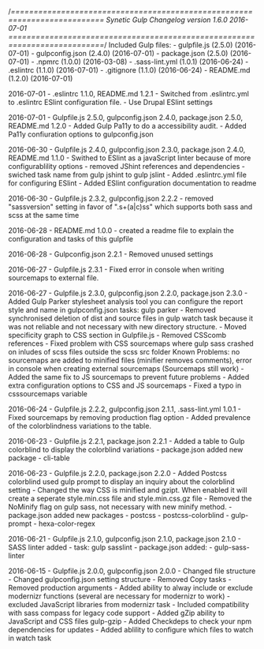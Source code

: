 /*==========================================================================
 Synetic Gulp Changelog version 1.6.0 2016-07-01
 ===========================================================================*/
Included Gulp files:
    - gulpfile.js       (2.5.0) (2016-07-01)
    - gulpconfig.json   (2.4.0) (2016-07-01)
    - package.json      (2.5.0) (2016-07-01)
    - .npmrc            (1.0.0) (2016-03-08)
    - .sass-lint.yml    (1.0.1) (2016-06-24)
    - .eslintrc         (1.1.0) (2016-07-01)
    - .gitignore        (1.1.0) (2016-06-24)
    - README.md         (1.2.0) (2016-07-01)

 2016-07-01 - .eslintrc 1.1.0, README.md 1.2.1
    - Switched from .eslintrc.yml to .eslintrc ESlint configuration file.
    - Use Drupal ESlint settings
    
 2016-07-01 - Gulpfile.js 2.5.0, gulpconfig.json 2.4.0, package.json 2.5.0, README.md 1.2.0
    - Added Gulp Pa11y to do a accessibility audit.
    - Added Pa11y confiuration options to gulpconfig.json

 2016-06-30 - Gulpfile.js 2.4.0, gulpconfig.json 2.3.0, package.json 2.4.0, README.md 1.1.0
    - Swithed to ESlint as a javaScript linter because of more configurablility options
    - removed JShint references and dependencies
    - swiched task name from gulp jshint to gulp jslint
    - Added .eslintrc.yml file for configuring ESlint
    - Added ESlint configuration documentation to readme
    
 2016-06-30 - Gulpfile.js 2.3.2, gulpconfig.json 2.2.2
    - removed "sassversion" setting in favor of ".s+(a|c)ss" which supports both sass and scss at the same time

 2016-06-28 - README.md 1.0.0
    - created a readme file to explain the configuration and tasks of this gulpfile
    
 2016-06-28 - Gulpconfig.json 2.2.1
    - Removed unused settings
    
 2016-06-27 - Gulpfile.js 2.3.1
    - Fixed error in console when writing sourcemaps to external file.

 2016-06-27 - Gulpfile.js 2.3.0, gulpconfig.json 2.2.0, package.json 2.3.0
    - Added Gulp Parker stylesheet analysis tool
        you can configure the report style and name in gulpconfig.json
        tasks: gulp parker
    - Removed synchronised deletion of dist and source files in gulp watch task because it was not reliable and not necessary with new directory structure.
    - Moved specificity graph to CSS section in Gulpfile.js
    - Removed CSScomb references
    - Fixed problem with CSS sourcemaps where gulp sass crashed on inludes of scss files outside the scss src folder
        Known Problems: no sourcemaps are added to minified files (minifier removes comments), error in console when creating external sourcemaps (Sourcemaps still work)
    - Added the same fix to JS sourcemaps to prevent future problems
    - Added extra configuration options to CSS and JS sourcemaps
    - Fixed a typo in csssourcemaps variable
    
 
 2016-06-24 - Gulpfile.js 2.2.2, gulpconfig.json 2.1.1, .sass-lint.yml 1.0.1
    - Fixed sourcemaps by removing production flag option
    - Added prevalence of the colorblindness variations to the table.
 
 2016-06-23 - Gulpfile.js 2.2.1, package.json 2.2.1
    - Added a table to Gulp colorblind to display the colorblind variations
    - package.json added new package
        - cli-table


 2016-06-23 - Gulpfile.js 2.2.0, package.json 2.2.0
    - Added Postcss colorblind
        used gulp prompt to display an inquiry about the colorblind setting
    - Changed the way CSS is minified and gzipt. When enabled it will create a seperate style.min.css file and style.min.css.gz file
    - Removed the NoMinify flag on gulp sass, not necessary with new minify method.
    - package.json added new packages
        - postcss
        - postcss-colorblind
        - gulp-prompt
        - hexa-color-regex


 2016-06-21 - Gulpfile.js 2.1.0, gulpconfig.json 2.1.0, package.json 2.1.0
    - SASS linter added
        - task: gulp sasslint
    - package.json added:
        - gulp-sass-linter

 2016-06-15 - Gulpfile.js 2.0.0, gulpconfig.json 2.0.0
    - Changed file structure
    - Changed gulpconfig.json setting structure
    - Removed Copy tasks
    - Removed production arguments
    - Added ability to alway include or exclude modernizr functions (several are necessary for modernizr to work)
    - excluded JavaScript libraries from modernizr task
    - Included compatibility with sass compass for legacy code support
    - Added gZip ability to JavaScript and CSS files
        gulp-gzip
    - Added Checkdeps to check your npm dependencies for updates
    - Added ablility to configure which files to watch in watch task